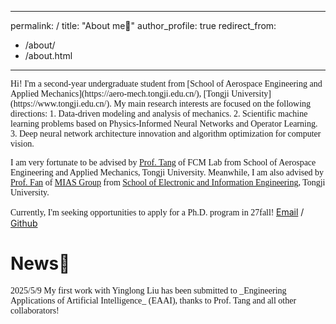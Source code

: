 
---
permalink: /
title: "About me👋"
author_profile: true
redirect_from: 
  - /about/
  - /about.html
---
<font face= Times New Roman>
Hi! I'm a second-year undergraduate student from [School of Aerospace Engineering and Applied Mechanics](https://aero-mech.tongji.edu.cn/), [Tongji University](https://www.tongji.edu.cn/). My main research interests are focused on the following directions: 
1. Data-driven modeling and analysis of mechanics.
2. Scientific machine learning problems based on Physics-Informed Neural Networks and Operator Learning.
3. Deep neural network architecture innovation and algorithm optimization for computer vision.

I am very fortunate to be advised by [Prof. Tang](https://aero-mech.tongji.edu.cn/e7/61/c23511a255841/page.htm) of FCM Lab from School of Aerospace Engineering and Applied Mechanics, Tongji University. Meanwhile, I am also advised by [Prof. Fan](https://www.ruirangerfan.com/) of [MIAS Group](https://mias.group/) from [School of Electronic and Information Engineering](https://see.tongji.edu.cn/), Tongji University.

Currently, I'm seeking opportunities to apply for a Ph.D. program in 27fall!
</font>
[Email](zhaodazhi@tongji.edu.cn) / [Github](https://github.com/dazhizhao)

News📰
======
<font face= Times New Roman>
2025/5/9  My first work with Yinglong Liu has been submitted to _Engineering Applications of Artificial Intelligence_ (EAAI), thanks to Prof. Tang and all other collaborators!
</font>
